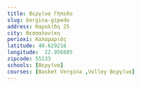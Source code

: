 ```yaml
---
title: Βεργίνα Γήπεδο
slug: bergina-gipedo
address: Καρολίδη 25
city: Θεσσαλονίκη
perioxi: Καλαμαριάς
latitude: 40.629216
longitude:  22.956605
zipcode: 55133
schools: [Βεργίνα]
courses: [Basket Vergina ,Volley Βεργίνα]
---
```





